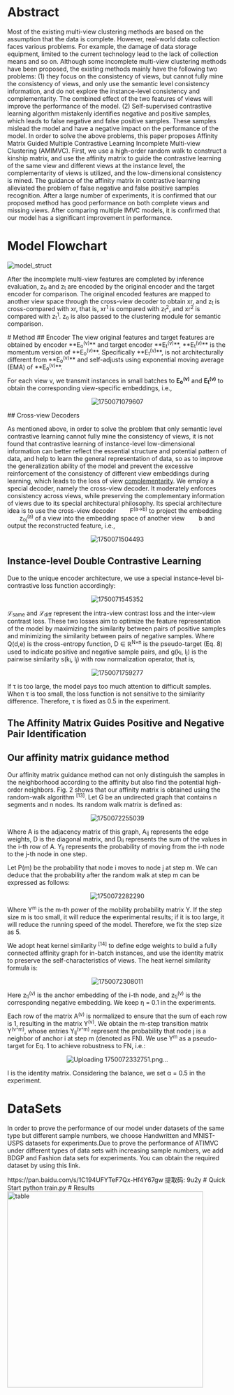 # Abstract
Most of the existing multi-view clustering methods are based on the assumption that the data is complete. However, real-world data collection faces various problems. For example, the damage of data storage equipment, limited to the current technology lead to the lack of collection means and so on. Although some incomplete multi-view clustering methods have been proposed, the existing methods mainly have the following two problems: (1) they focus on the consistency of views, but cannot fully mine the consistency of views, and only use the semantic level consistency information, and do not explore the instance-level consistency and complementarity. The combined effect of the two features of views will improve the performance of the model. (2) Self-supervised contrastive learning algorithm mistakenly identifies negative and positive samples, which leads to false negative and false positive samples. These samples mislead the model and have a negative impact on the performance of the model. In order to solve the above problems, this paper proposes Affinity Matrix Guided Multiple Contrastive Learning Incomplete Multi-view Clustering (AMIMVC). First, we use a high-order random walk to construct a kinship matrix, and use the affinity matrix to guide the contrastive learning of the same view and different views at the instance level, the complementarity of views is utilized, and the low-dimensional consistency is mined. The guidance of the affinity matrix in contrastive learning alleviated the problem of false negative and false positive samples recognition. After a large number of experiments, it is confirmed that our proposed method has good performance on both complete views and missing views. After comparing multiple IMVC models, it is confirmed that our model has a significant improvement in performance.
# Model Flowchart
![model_struct](https://github.com/user-attachments/assets/49d9e7ad-6560-4c6a-865a-987339933c4e)

<p>After the incomplete multi-view features are completed by inference evaluation, z<sub>o</sub> and z<sub>t</sub> are encoded by the original encoder and the target encoder for comparison. The original encoded features are mapped to another view space through the cross-view decoder to obtain xr, and z<sub>t</sub> is cross-compared with xr, that is, xr<sup>1</sup> is compared with z<sub>t</sub><sup>2</sup>, and xr<sup>2</sup> is compared with z<sub>t</sub><sup>1</sup>. z<sub>o</sub> is also passed to the clustering module for semantic comparison.</p>
# Method
## Encoder
The view original features and target features are obtained by encoder **E<sub>o</sub><sup>(v)</sup>** and target encoder **E<sub>t</sub><sup>(v)</sup>**, **E<sub>t</sub><sup>(v)</sup>** is the momentum version of **E<sub>o</sub><sup>(v)</sup>**. Specifically **E<sub>t</sub><sup>(v)</sup>**, is not architecturally different from **E<sub>o</sub><sup>(v)</sup>** and self-adjusts using exponential moving average (EMA) of **E<sub>o</sub><sup>(v)</sup>**.

For each view v, we transmit instances in small batches to **E<sub>o</sub><sup>(v)</sup>** and **E<sub>t</sub><sup>(v)</sup>** to obtain the corresponding view-specific embeddings, i.e.,
<div align='center'>
  
![1750071079607](https://github.com/user-attachments/assets/d8d41d3b-5128-4268-b5f2-663dabd7baf8)
</div>
## Cross-view Decoders
<p>As mentioned above, in order to solve the problem that only semantic level contrastive learning cannot fully mine the consistency of views, it is not found that contrastive learning of instance-level low-dimensional information can better reflect the essential structure and potential pattern of data, and help to learn the general representation of data, so as to improve the generalization ability of the model and prevent the excessive reinforcement of the consistency of different view embeddings during learning, which leads to the loss of view <a href="#ref12" title="文献引用">complementarity</a>. We employ a special decoder, namely the cross-view decoder. It moderately enforces consistency across views, while preserving the complementary information of views due to its special architectural philosophy. Its special architecture idea is to use the cross-view decoder <span class="formula">F<sup>(a→b)</sup></span> to project the embedding <span class="formula">z<sub>oj</sub><sup>(a)</sup></span> of a view into the embedding space of another view <span class="formula">b</span> and output the reconstructed feature, i.e.,</p>
<div align='center'>

![1750071504493](https://github.com/user-attachments/assets/4a1bb796-c278-4bba-88f5-147cebe65fec)
</div>

## Instance-level Double Contrastive Learning
<p>
  Due to the unique encoder architecture, we use a special instance-level bi-contrastive loss function accordingly:
</p>
<div align='center'>
  
![1750071545352](https://github.com/user-attachments/assets/7a506f83-83a8-4523-bb41-1034368bd303)
</div>

<p>
  ℒ<sub>same</sub> and ℒ<sub>diff</sub> represent the intra-view contrast loss and the inter-view contrast loss. 
  These two losses aim to optimize the feature representation of the model by maximizing the similarity between pairs of positive samples 
  and minimizing the similarity between pairs of negative samples. 
  Where Q(d,e) is the cross-entropy function, 
  D ∈ ℝ<sup>N×n</sup> is the pseudo-target (Eq. 8) used to indicate positive and negative sample pairs, 
  and g(k<sub>i</sub>, l<sub>j</sub>) is the pairwise similarity s(k<sub>i</sub>, l<sub>j</sub>) with row normalization operator, that is,
</p>
<div align='center'>
  
![1750071759277](https://github.com/user-attachments/assets/a46a5b02-53d2-481f-b79e-f36be5cae225)
</div>
  If τ is too large, the model pays too much attention to difficult samples. 
  When τ is too small, the loss function is not sensitive to the similarity difference. 
  Therefore, τ is fixed as 0.5 in the experiment.
</p>


## The Affinity Matrix Guides Positive and Negative Pair Identification
<h2>Our affinity matrix guidance method</h2>
<p>
  Our affinity matrix guidance method can not only distinguish the samples in the neighborhood according to the affinity 
  but also find the potential high-order neighbors. Fig. 2 shows that our affinity matrix is obtained using the random-walk algorithm 
  <sup>[13]</sup>. Let G be an undirected graph that contains n segments and n nodes. 
  Its random walk matrix is defined as:
</p>

<!-- 公式 (5): Y = A·D⁻¹ -->
<div align='center'>

  ![1750072255039](https://github.com/user-attachments/assets/782e7651-2ed6-455c-be33-1a412cc89bac)

</div>

<p>
  Where A is the adjacency matrix of this graph, A<sub>ij</sub> represents the edge weights, 
  D is the diagonal matrix, and D<sub>ii</sub> represents the sum of the values in the i-th row of A. 
  Y<sub>ij</sub> represents the probability of moving from the i-th node to the j-th node in one step.
</p>

<p>
  Let P(m) be the probability that node i moves to node j at step m. 
  We can deduce that the probability after the random walk at step m can be expressed as follows:
</p>

<!-- 公式 (6): P(m) = P(m-1)·Y = ... = P(0)·Yᵐ -->
<div align='center'>
  
  ![1750072282290](https://github.com/user-attachments/assets/adc69a64-6e74-4beb-986c-965f0bd91209)

</div>

<p>
  Where Y<sup>m</sup> is the m-th power of the mobility probability matrix Y. 
  If the step size m is too small, it will reduce the experimental results; 
  if it is too large, it will reduce the running speed of the model. 
  Therefore, we fix the step size as 5.
</p>

<p>
  We adopt heat kernel similarity <sup>[14]</sup> to define edge weights to build a fully connected affinity graph for in-batch instances, 
  and use the identity matrix to preserve the self-characteristics of views. 
  The heat kernel similarity formula is:
</p>

<!-- 公式 (7): A_ij = exp(-||z_ti^v - z_tj^v||² / η) -->
<div align='center'>
  
  ![1750072308011](https://github.com/user-attachments/assets/f2dd01aa-2956-4708-a477-8ae427503ddd)

</div>

<p>
  Here z<sub>ti</sub><sup>(v)</sup> is the anchor embedding of the i-th node, 
  and z<sub>tj</sub><sup>(v)</sup> is the corresponding negative embedding. 
  We keep η = 0.1 in the experiments.
</p>

<p>
  Each row of the matrix A<sup>(v)</sup> is normalized to ensure that the sum of each row is 1, 
  resulting in the matrix Y<sup>(v)</sup>. We obtain the m-step transition matrix Y<sup>(v^m)</sup>, 
  whose entries Y<sub>ij</sub><sup>(v^m)</sup> represent the probability that node j is a neighbor of anchor i at step m (denoted as FN). 
  We use Y<sup>m</sup> as a pseudo-target for Eq. 1 to achieve robustness to FN, i.e.:
</p>

<!-- 公式 (8): D^v = α·I + (1-α)·I -->
<div align='center'>
  
  ![Uploading 1750072332751.png…]()

</div>

<p>
  I is the identity matrix. Considering the balance, we set α = 0.5 in the experiment.
</p>

<style>
/* 基础排版样式，无复杂依赖 */
.formula {
  position: relative; 
  padding-left: 2em; 
  text-indent: -1em; 
  margin: 0.8em 0;
}
.equation-tag {
  position: absolute; 
  right: 1em; 
  font-weight: bold;
}
sup, sub {
  font-size: 0.8em;
  vertical-align: baseline;
  position: relative;
}
sup { top: -0.4em; }  /* 手动调整上标位置 */
sub { bottom: -0.2em; } /* 手动调整下标位置 */
</style>
# DataSets
<p>In order to prove the performance of our model under datasets of the same type but different sample numbers, we choose Handwritten and MNIST-USPS datasets for experiments.Due to prove the performance of ATIMVC under different types of data sets with increasing sample numbers, we add BDGP and Fashion data sets for experiments.
You can obtain the required dataset by using this link.</p>
https://pan.baidu.com/s/1C194UFYTeF7Qx-Hf4Y67gw 提取码: 9u2y
# Quick Start
python train.py
# Results
<img width="448" alt="table" src="https://github.com/user-attachments/assets/52cd327f-4c2e-44c4-9aa6-52a4ca649707" />
